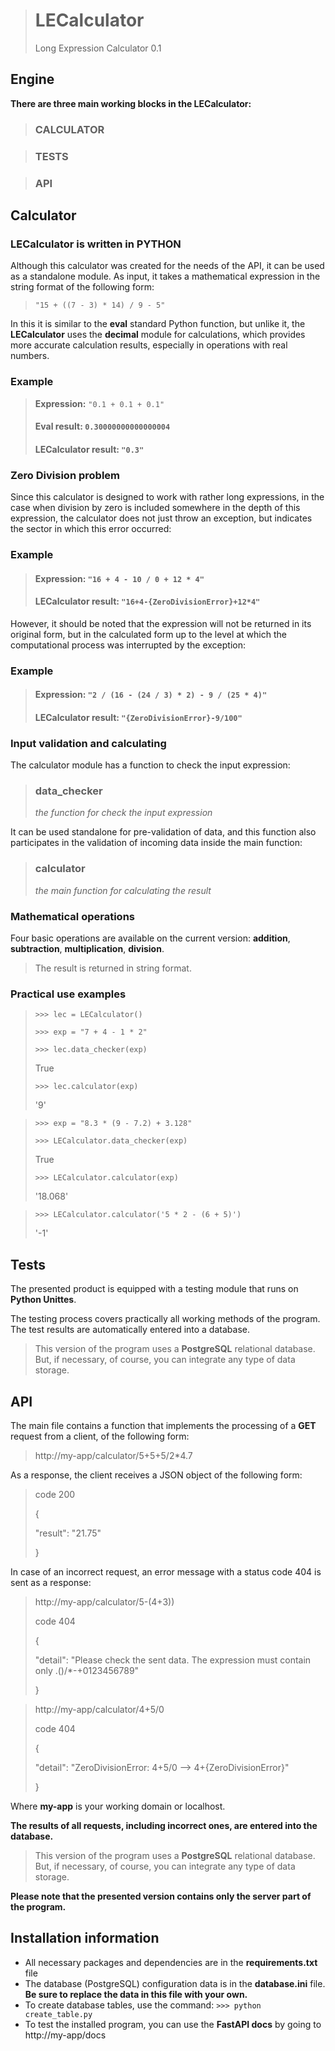 >
> # LECalculator
>
> Long Expression Calculator 0.1

## Engine

**There are three main working blocks in the LECalculator:**

> ### CALCULATOR

> ### TESTS

> ### API

## Calculator

### LECalculator is written in PYTHON

Although this calculator was created for the needs of the API, it can be used as a standalone module. As input, it takes a mathematical expression in the string format of the following form:

> `"15 + ((7 - 3) * 14) / 9 - 5"`

In this it is similar to the **eval** standard Python function, but unlike it, the **LECalculator** uses the **decimal** module for calculations, which provides more accurate calculation results, especially in operations with real numbers.

### Example

> **Expression:** `"0.1 + 0.1 + 0.1"`
> 
> #### Eval result: `0.30000000000000004`
> 
> #### LECalculator result: `"0.3"`

### Zero Division problem

Since this calculator is designed to work with rather long expressions, in the case when division by zero is included somewhere in the depth of this expression, the calculator does not just throw an exception, but indicates the sector in which this error occurred:

### Example

> #### Expression: `"16 + 4 - 10 / 0 + 12 * 4"`
> 
> #### LECalculator result: `"16+4-{ZeroDivisionError}+12*4"`

However, it should be noted that the expression will not be returned in its original form, but in the calculated form up to the level at which the computational process was interrupted by the exception:

### Example

> #### Expression: `"2 / (16 - (24 / 3) * 2) - 9 / (25 * 4)"`
> 
> #### LECalculator result: `"{ZeroDivisionError}-9/100"`

### Input validation and calculating

The calculator module has a function to check the input expression:

> ### data_checker
> *the function for check the input expression*

It can be used standalone for pre-validation of data, and this function also participates in the validation of incoming data inside the main function:

> ### calculator
> *the main function for calculating the result*

### Mathematical operations

Four basic operations are available on the current version: **addition**, **subtraction**, **multiplication**, **division**.

> The result is returned in string format.

### Practical use examples

> `>>> lec = LECalculator()`
> 
> `>>> exp = "7 + 4 - 1 * 2"`
> 
> `>>> lec.data_checker(exp)`
> 
> True
> 
> `>>> lec.calculator(exp)`
> 
> '9'

>`>>> exp = "8.3 * (9 - 7.2) + 3.128"`
> 
> `>>> LECalculator.data_checker(exp)`
> 
> True
> 
> `>>> LECalculator.calculator(exp)`
> 
> '18.068'

> `>>> LECalculator.calculator('5 * 2 - (6 + 5)')`
> 
> '-1'

## Tests

The presented product is equipped with a testing module that runs on **Python Unittes**.

The testing process covers practically all working methods of the program. The test results are automatically entered into a database.

> This version of the program uses a **PostgreSQL** relational database. But, if necessary, of course, you can integrate any type of data storage.

## API

The main file contains a function that implements the processing of a **GET** request from a client, of the following form:

> http://my-app/calculator/5+5+5/2*4.7

As a response, the client receives a JSON object of the following form:

> code 200
> 
> {
>
> "result": "21.75"
> 
> }

In case of an incorrect request, an error message with a status code 404 is sent as a response:

> http://my-app/calculator/5-(4+3))
>
> code 404
> 
> {
>
> "detail": "Please check the sent data. The expression must contain only .()/*-+0123456789"
> 
> }

> http://my-app/calculator/4+5/0
>
> code 404
> 
> {
>
> "detail": "ZeroDivisionError: 4+5/0 --> 4+{ZeroDivisionError}"
> 
> }

Where **my-app** is your working domain or localhost.

**The results of all requests, including incorrect ones, are entered into the database.**

> This version of the program uses a **PostgreSQL** relational database. But, if necessary, of course, you can integrate any type of data storage.
 
**Please note that the presented version contains only the server part of the program.**

## Installation information

+ All necessary packages and dependencies are in the **requirements.txt** file
+ The database (PostgreSQL) configuration data is in the **database.ini** file. **Be sure to replace the data in this file with your own.**
+ To create database tables, use the command: `>>> python create_table.py`
+ To test the installed program, you can use the **FastAPI docs** by going to http://my-app/docs


